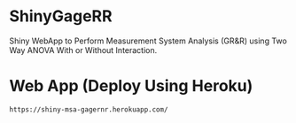 # ShinyGageRR
Shiny WebApp to Perform Measurement System Analysis (GR&amp;R) using Two Way ANOVA With or Without Interaction.

# Web App (Deploy Using Heroku)
```bash
https://shiny-msa-gagernr.herokuapp.com/
```
